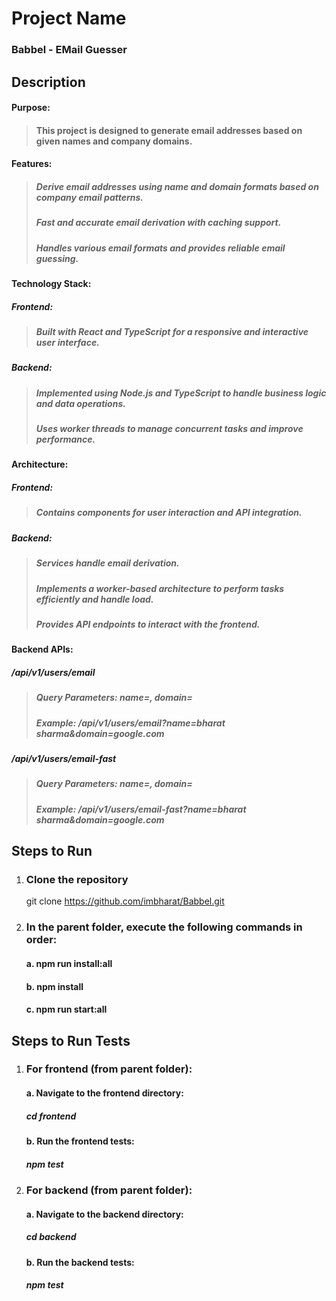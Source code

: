# Project Name
### Babbel - EMail Guesser

## Description
#### Purpose:
> #### This project is designed to generate email addresses based on given names and company domains.
#### Features:
> ##### Derive email addresses using name and domain formats based on company email patterns.
> ##### Fast and accurate email derivation with caching support.
> ##### Handles various email formats and provides reliable email guessing.
#### Technology Stack:
##### Frontend:
> ##### Built with React and TypeScript for a responsive and interactive user interface.
##### Backend:
> ##### Implemented using Node.js and TypeScript to handle business logic and data operations.
> ##### Uses worker threads to manage concurrent tasks and improve performance.
#### Architecture:
##### Frontend:
> ##### Contains components for user interaction and API integration.
##### Backend:
> ##### Services handle email derivation.
> ##### Implements a worker-based architecture to perform tasks efficiently and handle load.
> ##### Provides API endpoints to interact with the frontend.

#### Backend APIs:
##### /api/v1/users/email
> ##### Query Parameters: name=<string>, domain=<string>
> ##### Example: /api/v1/users/email?name=bharat sharma&domain=google.com
##### /api/v1/users/email-fast
> ##### Query Parameters: name=<string>, domain=<string>
> ##### Example: /api/v1/users/email-fast?name=bharat sharma&domain=google.com

## Steps to Run

1. ### Clone the repository
   git clone https://github.com/imbharat/Babbel.git
2. ### In the parent folder, execute the following commands in order:
   #### a. npm run install:all
   #### b. npm install
   #### c. npm run start:all

## Steps to Run Tests

1. ### For frontend (from parent folder):
   #### a. Navigate to the frontend directory:
   #####   cd frontend
   #### b. Run the frontend tests:
   #####   npm test
3. ### For backend (from parent folder):
   #### a. Navigate to the backend directory:
   #####   cd backend
   #### b. Run the backend tests:
   #####   npm test
   

